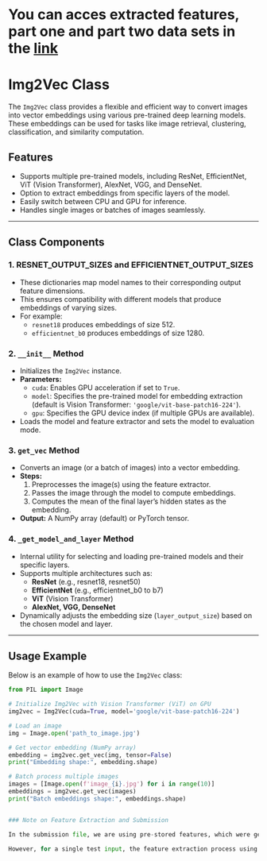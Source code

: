 # You can acces extracted features, part one and part two data sets in the [link]([url](https://drive.google.com/drive/folders/1age5NBRa_YeCvxfVQPtbhgwbI0bEQt24?usp=sharing))

# Img2Vec Class

The `Img2Vec` class provides a flexible and efficient way to convert images into vector embeddings using various pre-trained deep learning models. These embeddings can be used for tasks like image retrieval, clustering, classification, and similarity computation.

## Features
- Supports multiple pre-trained models, including ResNet, EfficientNet, ViT (Vision Transformer), AlexNet, VGG, and DenseNet.
- Option to extract embeddings from specific layers of the model.
- Easily switch between CPU and GPU for inference.
- Handles single images or batches of images seamlessly.

---

## Class Components

### 1. RESNET_OUTPUT_SIZES and EFFICIENTNET_OUTPUT_SIZES
- These dictionaries map model names to their corresponding output feature dimensions.
- This ensures compatibility with different models that produce embeddings of varying sizes.
- For example:
  - `resnet18` produces embeddings of size 512.
  - `efficientnet_b0` produces embeddings of size 1280.

### 2. `__init__` Method
- Initializes the `Img2Vec` instance.
- **Parameters:**
  - `cuda`: Enables GPU acceleration if set to `True`.
  - `model`: Specifies the pre-trained model for embedding extraction (default is Vision Transformer: `'google/vit-base-patch16-224'`).
  - `gpu`: Specifies the GPU device index (if multiple GPUs are available).
- Loads the model and feature extractor and sets the model to evaluation mode.

### 3. `get_vec` Method
- Converts an image (or a batch of images) into a vector embedding.
- **Steps:**
  1. Preprocesses the image(s) using the feature extractor.
  2. Passes the image through the model to compute embeddings.
  3. Computes the mean of the final layer’s hidden states as the embedding.
- **Output:** A NumPy array (default) or PyTorch tensor.

### 4. `_get_model_and_layer` Method
- Internal utility for selecting and loading pre-trained models and their specific layers.
- Supports multiple architectures such as:
  - **ResNet** (e.g., resnet18, resnet50)
  - **EfficientNet** (e.g., efficientnet_b0 to b7)
  - **ViT** (Vision Transformer)
  - **AlexNet, VGG, DenseNet**
- Dynamically adjusts the embedding size (`layer_output_size`) based on the chosen model and layer.

---

## Usage Example

Below is an example of how to use the `Img2Vec` class:

```python
from PIL import Image

# Initialize Img2Vec with Vision Transformer (ViT) on GPU
img2vec = Img2Vec(cuda=True, model='google/vit-base-patch16-224')

# Load an image
img = Image.open('path_to_image.jpg')

# Get vector embedding (NumPy array)
embedding = img2vec.get_vec(img, tensor=False)
print("Embedding shape:", embedding.shape)

# Batch process multiple images
images = [Image.open(f'image_{i}.jpg') for i in range(10)]
embeddings = img2vec.get_vec(images)
print("Batch embeddings shape:", embeddings.shape)


### Note on Feature Extraction and Submission

In the submission file, we are using pre-stored features, which were generated by applying ViT (Vision Transformer) on each image beforehand. This approach was adopted because the dataset contains a large number of images, and feature extraction for the entire dataset is time-intensive. 

However, for a single test input, the feature extraction process using ViT is fast and can be performed in real-time if required. The extracted feature files are provided alongside the Python notebooks, ensuring reproducibility and allowing the evaluation process to focus solely on the prediction pipeline without the overhead of feature computation.

